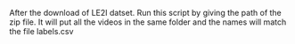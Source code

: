 After the download of LE2I datset. Run this script by giving the path of the zip file.
It will put all the videos in the same folder and the names will match the file labels.csv

